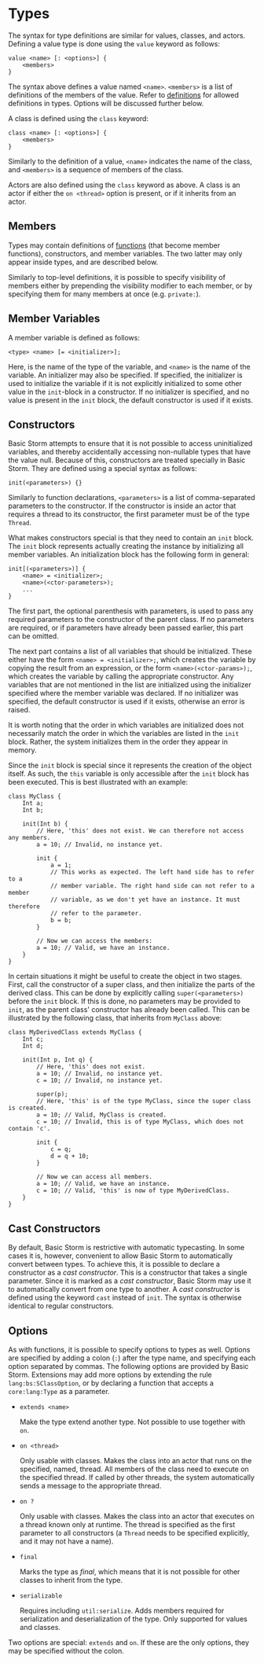 Types
=====

The syntax for type definitions are similar for values, classes, and actors. Defining a value type
is done using the `value` keyword as follows:

```
value <name> [: <options>] {
    <members>
}
```

The syntax above defines a value named `<name>`. `<members>` is a list of definitions of the members
of the value. Refer to [definitions](md:) for allowed definitions in types. Options will be
discussed further below.

A class is defined using the `class` keyword:
  
```
class <name> [: <options>] {
    <members>
}
```

Similarly to the definition of a value, `<name>` indicates the name of the class, and `<members>`
is a sequence of members of the class.

Actors are also defined using the `class` keyword as above. A class is an actor if either the `on
<thread>` option is present, or if it inherits from an actor.



Members
-------

Types may contain definitions of [functions](md:Functions) (that become member functions),
constructors, and member variables. The two latter may only appear inside types, and are described
below.

Similarly to top-level definitions, it is possible to specify visibility of members either by
prepending the visibility modifier to each member, or by specifying them for many members at once
(e.g. `private:`).


Member Variables
----------------

A member variable is defined as follows:

```
<type> <name> [= <initializer>];
```

Here, <type> is the name of the type of the variable, and `<name>` is the name of the variable. An
initializer may also be specified. If specified, the initializer is used to initialize the variable
if it is not explicitly initialized to some other value in the `init`-block in a constructor. If no
initializer is specified, and no value is present in the `init` block, the default constructor is
used if it exists.


Constructors
------------

Basic Storm attempts to ensure that it is not possible to access uninitialized variables, and
thereby accidentally accessing non-nullable types that have the value null. Because of this,
constructors are treated specially in Basic Storm. They are defined using a special syntax as
follows:

```
init(<parameters>) {}
```

Similarly to function declarations, `<parameters>` is a list of comma-separated parameters to the
constructor. If the constructor is inside an actor that requires a thread to its constructor, the
first parameter must be of the type `Thread`.

What makes constructors special is that they need to contain an `init` block. The `init` block
represents actually creating the instance by initializing all member variables. An initialization
block has the following form in general:

```
init[(<parameters>)] {
    <name> = <initializer>;
    <name>(<ctor-parameters>);
    ...
}
```

The first part, the optional parenthesis with parameters, is used to pass any required parameters to
the constructor of the parent class. If no parameters are required, or if parameters have already
been passed earlier, this part can be omitted.

The next part contains a list of all variables that should be initialized. These either have the
form `<name> = <initializer>;`, which creates the variable by copying the result from an expression,
or the form `<name>(<ctor-params>);`, which creates the variable by calling the appropriate
constructor. Any variables that are not mentioned in the list are initialized using the initializer
specified where the member variable was declared. If no initializer was specified, the default
constructor is used if it exists, otherwise an error is raised.

It is worth noting that the order in which variables are initialized does not necessarily match the
order in which the variables are listed in the `init` block. Rather, the system initializes them in
the order they appear in memory.


Since the `init` block is special since it represents the creation of the object itself. As such,
the `this` variable is only accessible after the `init` block has been executed. This is best
illustrated with an example:

```bs
class MyClass {
    Int a;
    Int b;

    init(Int b) {
        // Here, 'this' does not exist. We can therefore not access any members.
        a = 10; // Invalid, no instance yet.

        init {
            a = 1;
            // This works as expected. The left hand side has to refer to a
            // member variable. The right hand side can not refer to a member
            // variable, as we don't yet have an instance. It must therefore
            // refer to the parameter.
            b = b;
        }

        // Now we can access the members:
        a = 10; // Valid, we have an instance.
    }
}
```

In certain situations it might be useful to create the object in two stages. First, call the
constructor of a super class, and then initialize the parts of the derived class. This can be done
by explicitly calling `super(<parameters>)` before the `init` block. If this is done, no parameters
may be provided to `init`, as the parent class' constructor has already been called. This can be
illustrated by the following class, that inherits from `MyClass` above:

```bs
class MyDerivedClass extends MyClass {
    Int c;
    Int d;

    init(Int p, Int q) {
        // Here, 'this' does not exist.
        a = 10; // Invalid, no instance yet.
        c = 10; // Invalid, no instance yet.

        super(p);
        // Here, 'this' is of the type MyClass, since the super class is created.
        a = 10; // Valid, MyClass is created.
        c = 10; // Invalid, this is of type MyClass, which does not contain 'c'.

        init {
            c = q;
            d = q + 10;
        }

        // Now we can access all members.
        a = 10; // Valid, we have an instance.
        c = 10; // Valid, 'this' is now of type MyDerivedClass.
    }
}
```

Cast Constructors
-----------------

By default, Basic Storm is restrictive with automatic typecasting. In some cases it is, however,
convenient to allow Basic Storm to automatically convert between types. To achieve this, it is
possible to declare a constructor as a *cast constructor*. This is a constructor that takes a single
parameter. Since it is marked as a *cast constructor*, Basic Storm may use it to automatically
convert from one type to another. A *cast constructor* is defined using the keyword `cast` instead
of `init`. The syntax is otherwise identical to regular constructors.


Options
-------

As with functions, it is possible to specify options to types as well. Options are specified by
adding a colon (`:`) after the type name, and specifying each option separated by commas. The
following options are provided by Basic Storm. Extensions may add more options by extending the rule
`lang:bs:SClassOption`, or by declaring a function that accepts a `core:lang:Type` as a parameter.

- `extends <name>`

  Make the type extend another type. Not possible to use together with `on`.

- `on <thread>`

  Only usable with classes. Makes the class into an actor that runs on the specified, named, thread.
  All members of the class need to execute on the specified thread. If called by other threads, the
  system automatically sends a message to the appropriate thread.

- `on ?`

  Only usable with classes. Makes the class into an actor that executes on a thread known only at
  runtime. The thread is specified as the first parameter to all constructors (a `Thread` needs to
  be specified explicitly, and it may not have a name).

- `final`

  Marks the type as *final*, which means that it is not possible for other classes to inherit from
  the type.

- `serializable`

  Requires including `util:serialize`. Adds members required for serialization and deserialization
  of the type. Only supported for values and classes.


Two options are special: `extends` and `on`. If these are the only options, they may be specified
without the colon.
